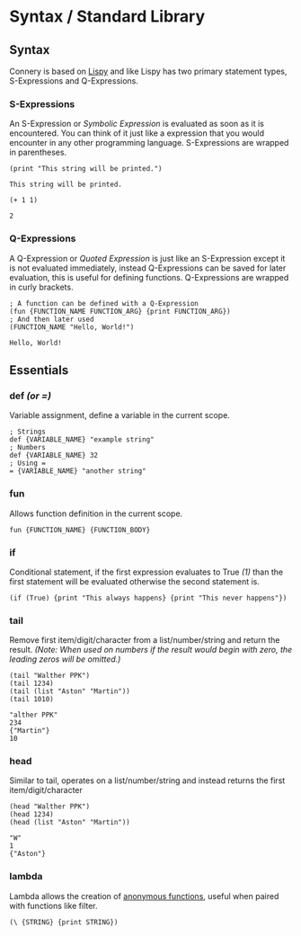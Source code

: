 # Syntax / Standard Library

## Syntax
Connery is based on [Lispy](http://www.buildyourownlisp.com/) and like Lispy has two primary statement types, S-Expressions and Q-Expressions.

### S-Expressions
An S-Expression or _Symbolic Expression_ is evaluated as soon as it is encountered. You can think of it just like a expression that you would encounter in any other programming language. S-Expressions are wrapped in parentheses.
```
(print "This string will be printed.")
```
```
This string will be printed.
```
```
(+ 1 1)
```
```
2
```

### Q-Expressions
A Q-Expression or _Quoted Expression_ is just like an S-Expression except it is not evaluated immediately, instead Q-Expressions can be saved for later evaluation, this is useful for defining functions. Q-Expressions are wrapped in curly brackets.

```
; A function can be defined with a Q-Expression
(fun {FUNCTION_NAME FUNCTION_ARG} {print FUNCTION_ARG})
; And then later used
(FUNCTION_NAME "Hello, World!")
```
```
Hello, World!
```

## Essentials

### def _(or =)_
Variable assignment, define a variable in the current scope.
```
; Strings
def {VARIABLE_NAME} "example string"
; Numbers
def {VARIABLE_NAME} 32
; Using =
= {VARIABLE_NAME} "another string"
```

### fun
Allows function definition in the current scope.
```
fun {FUNCTION_NAME} {FUNCTION_BODY}
```
### if
Conditional statement, if the first expression evaluates to True _(1)_ than the first statement will be evaluated otherwise the second statement is.
```
(if (True) {print "This always happens} {print "This never happens"})
```

### tail
Remove first item/digit/character from a list/number/string and return the result. _(Note: When used on numbers if the result would begin with zero, the leading zeros will be omitted.)_
```
(tail "Walther PPK")
(tail 1234)
(tail (list "Aston" "Martin"))
(tail 1010)
```
```
"alther PPK"
234
{"Martin"}
10
```

### head
Similar to tail, operates on a list/number/string and instead returns the first item/digit/character
```
(head "Walther PPK")
(head 1234)
(head (list "Aston" "Martin"))
```
```
"W"
1
{"Aston"}
```

### lambda 
Lambda allows the creation of [anonymous functions](https://en.wikipedia.org/wiki/Anonymous_function), useful when paired with functions like filter.
```
(\ {STRING} {print STRING})
```


